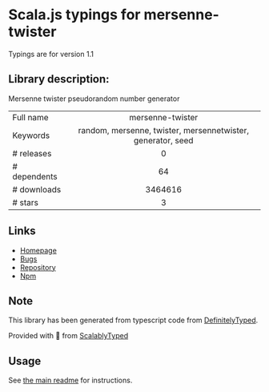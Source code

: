 
# Scala.js typings for mersenne-twister

Typings are for version 1.1

## Library description:
Mersenne twister pseudorandom number generator

|                    |                 |
| ------------------ | :-------------: |
| Full name          | mersenne-twister |
| Keywords           | random, mersenne, twister, mersennetwister, generator, seed |
| # releases         | 0 |
| # dependents       | 64 |
| # downloads        | 3464616 |
| # stars            | 3 |

## Links
- [Homepage](https://github.com/boo1ean/mersenne-twister)
- [Bugs](https://github.com/boo1ean/mersenne-twister/issues)
- [Repository](https://github.com/boo1ean/mersenne-twister)
- [Npm](https://www.npmjs.com/package/mersenne-twister)
    


## Note
This library has been generated from typescript code from [DefinitelyTyped](https://definitelytyped.org).

Provided with :purple_heart: from [ScalablyTyped](https://github.com/oyvindberg/ScalablyTyped)

## Usage
See [the main readme](../../readme.md) for instructions.


